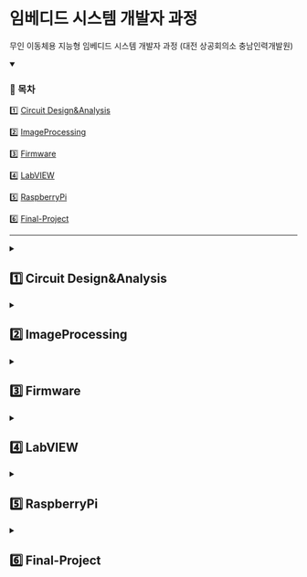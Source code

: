 # 임베디드 시스템 개발자 과정

무인 이동체용 지능형 임베디드 시스템 개발자 과정 (대전 상공회의소 충남인력개발원)

<!-- ---------------------------------------------------------------------------------------------- -->
<!--## Contents-->
<details open>
<summary><h3> 📌 목차 </h3></summary>

1️⃣ [Circuit Design&Analysis](#-1️⃣-Circuit-DesignAnalysis-)

2️⃣ [ImageProcessing](#-2️⃣-ImageProcessing-)

3️⃣ [Firmware](#-3️⃣-Firmware-)

4️⃣ [LabVIEW](#-4️⃣-LabVIEW-)

5️⃣ [RaspberryPi](#-5️⃣-RaspberryPi-)

6️⃣ [Final-Project](#-6️⃣-Final-Project-)
<br>

<hr noshade>
</details>

<!-- ---------------------------------------------------------------------------------------------- -->
<details> 
  <summary><h2> 1️⃣ Circuit Design&Analysis </h2></summary>
  <hr noshade>

OrCAD를 활용한 회로 설계 및 분석 프로젝트

### 주요 구성 요소

#### 1. 회로 설계 프로젝트

- **기초 회로 분석**
  - 전력 분석 (MAX_PWR)
  - NOR 게이트 분석 (THE_NOR)
  - RLC 회로 분석
  - BJT 회로 설계
  - Op-Amp 회로 설계
- **응용 회로 설계**
  - 초음파 센서 회로
    - 초음파 발진기
    - 펄스 발진기
    - 송신/수신 회로
    - 신호 검출 회로
    - 시간 측정 게이트

#### 2. PCB 설계 프로젝트

- 단안정 멀티바이브레이터 PCB 설계
- Gerber 파일 생성
- PCB 레이아웃 설계
  - TOP/BOTTOM Layer
  - Silkscreen
  - Soldermask
  - Drill Drawing

#### 3. 라이브러리 및 참조 자료

- 커스텀 디바이스 라이브러리
- 주요 부품 데이터시트
  - CEDM7001/8001
  - MMBT3904TT1-D
  - RC4558
  - SN7405

### 주요 기능

- 아날로그/디지털 회로 시뮬레이션
- PCB 레이아웃 설계
- 회로 동작 분석
- 거리 측정 시스템 구현

<br>
</details>

<!-- ---------------------------------------------------------------------------------------------- -->
<details> 
  <summary><h2> 2️⃣ ImageProcessing </h2></summary>
  <hr noshade>

C, Python, MFC를 사용하여 구현된 다양한 버전의 이미지 처리 애플리케이션을 포함하고 있는 디렉토리

### 주요 구성 요소

#### 1. 이미지 데이터셋

- `images/` - 다양한 크기(128x128, 256x256, 512x512)의 테스트 이미지
- `Pet_RAW(squre)/` - 반려동물 이미지 데이터셋 (128x128, 256x256, 512x512)
- `Etc_Raw(squre)/` - 일반적인 이미지 처리 테스트용 데이터셋

#### 2. 소스코드

1. **C 언어 구현**
   - `GreyScaleImageProcessing` - 기본적인 그레이스케일 이미지 처리
   - `GreyVideoProcessing` - 비디오 처리 기능 구현
2. **MFC 구현**
   - `GrayScaleAlpha` - MFC 기반 GUI 이미지 처리 프로그램
   - `ImageProcessingRC` - 다양한 이미지 처리 기능이 추가된 RC 버전
3. **Python 구현**
   - 기본 이미지 처리 구현
   - OpenCV를 활용한 고급 이미지 처리
   - 머신러닝/딥러닝 기반 이미지 처리
     - MNIST 데이터셋 활용
     - 얼굴 인식 (Haar Cascade)
     - 객체 감지 (MobileNet-SSD)

### 주요 기능

- 그레이스케일 변환
- 이미지 크기 조정
- 밝기/대비 조정
- 이미지 회전/이동
- 객체 감지 및 인식
- 실시간 비디오 처리

<br>
</details>

<!-- ---------------------------------------------------------------------------------------------- -->
<details> 
  <summary><h2> 3️⃣ Firmware </h2></summary>
  <hr noshade>

마이크로컨트롤러 기반의 펌웨어 개발 프로젝트

### 주요 구성 요소

#### 1. AVR 프로젝트

- **기초 실습**

  - LED 제어
  - 7-Segment 제어
  - LCD 디스플레이 제어
  - 키패드 인터페이스
  - ADC/DAC 활용
  - 타이머/인터럽트 활용

- **응용 프로젝트**
  - 디지털 시계
  - 온도 측정 시스템
  - 모터 제어 시스템
  - UART 통신

#### 2. ARM 프로젝트

- **STM32 기반 개발**
  - GPIO 제어
  - UART/I2C/SPI 통신
  - 센서 인터페이스
  - 실시간 데이터 처리
  - DMA 활용
  - RTOS 활용

#### 3. 개발 환경

- **AVR**

  - Atmel Studio
  - AVR-GCC
  - AVRDUDE

- **ARM**
  - STM32CubeIDE
  - STM32CubeMX
  - OpenOCD

### 주요 기능

- 디지털/아날로그 신호 처리
- 다양한 통신 프로토콜 구현
- 실시간 센서 데이터 처리
- 모터/액추에이터 제어
- 디스플레이 인터페이스
- 저전력 모드 관리

<br>
</details>

<!-- ---------------------------------------------------------------------------------------------- -->
<details> 
  <summary><h2> 4️⃣ LabVIEW </h2></summary>
  <hr noshade>

NI LabVIEW를 활용한 데이터 수집 및 제어 시스템 프로젝트

### 주요 구성 요소

#### 1. 기초 실습

- **기본 프로그래밍**

  - 데이터 타입과 구조
  - 루프와 타이밍
  - 이벤트 구조
  - 배열과 클러스터
  - 파일 입출력

- **UI 설계**
  - 컨트롤과 인디케이터
  - 그래프와 차트
  - 사용자 이벤트 처리
  - 커스텀 컨트롤 제작

#### 2. 응용 프로젝트

- **데이터 수집 시스템**

  - 센서 데이터 획득
  - 실시간 데이터 처리
  - 데이터 로깅
  - 파형 분석

- **제어 시스템**
  - PID 제어기 구현
  - 모터 제어
  - 온도 제어
  - 시스템 모니터링

#### 3. 하드웨어 인터페이스

- **DAQ 시스템**

  - NI-DAQmx 드라이버
  - 아날로그/디지털 입출력
  - 카운터/타이머
  - 동기화 및 트리거링

- **통신 프로토콜**
  - VISA (Serial/GPIB)
  - TCP/IP
  - Modbus
  - OPC

### 주요 기능

- 실시간 데이터 수집 및 분석
- 자동화된 테스트 시스템
- 산업용 제어 시스템
- 계측기 제어 및 모니터링
- 데이터 시각화 및 보고서 생성

<br>
</details>

<!-- ---------------------------------------------------------------------------------------------- -->
<details> 
  <summary><h2> 5️⃣ RaspberryPi </h2></summary>
  <hr noshade>

라즈베리파이를 활용한 AI 스피커, 젯슨 나노, 비전 AI 프로젝트

### 주요 구성 요소

#### 1. AI 스피커 프로젝트

- **음성 인식 시스템**
  - Google Assistant 연동
  - 음성 명령 처리
  - 색상 제어 기능
  - JSON 기반 설정

#### 2. Jetson Nano 프로젝트

- **하드웨어 제어**
  - PWM LED 제어
  - GPIO 인터페이스
- **시스템 설정**
  - Balena Etcher를 통한 이미지 설치
  - JP441 SD 카드 이미지

#### 3. 비전(시각형) AI 프로젝트

- **이미지 분류 데이터셋**

  - 학습용 데이터셋 (class1_train)
    - Apple/Banana 이미지
    - 각 클래스별 30개 이미지
  - 검증용 데이터셋 (class1_validation)
    - 각 클래스별 10개 이미지
  - 객체 분류 데이터셋 (class2_train/validation)
    - Bottle/Can 이미지
    - 학습/검증 데이터 분리

- **세그멘테이션 데이터셋**
  - 도형 인식 데이터
    - 원형/사각형/삼각형 이미지
    - JSON 형식의 레이블링 데이터
  - 학습/검증 데이터셋 분리
  - 레이블링 도구 지원

### 개발 도구

- HiBready Editor
- Labelme
- PhotoScape

### 주요 기능

- 음성 기반 IoT 제어
- 실시간 객체 인식
- 이미지 세그멘테이션
- 도형 분류 및 인식
- 데이터셋 구축 및 관리

<br>
</details>

<!-- ---------------------------------------------------------------------------------------------- -->
<details> 
  <summary><h2> 6️⃣ Final-Project </h2></summary>
  <hr noshade>
  
임베디드 시스템 개발자 과정의 최종 프로젝트

### 주요 구성 요소

#### 1. 하드웨어 설계

- **회로 설계**

  - 메인 컨트롤러 보드
  - 센서 인터페이스 회로
  - 전원 공급 회로
  - 통신 인터페이스

- **PCB 제작**
  - 회로도 설계
  - PCB 레이아웃
  - 부품 배치
  - 제작 및 조립

#### 2. 펌웨어 개발

- **시스템 초기화**

  - 하드웨어 설정
  - 통신 프로토콜 초기화
  - 인터럽트 설정

- **주요 기능**
  - 센서 데이터 수집
  - 모터 제어
  - 통신 프로토콜 구현
  - 상태 모니터링

#### 3. 소프트웨어 개발

- **데이터 처리**

  - 실시간 데이터 분석
  - 필터링 알고리즘
  - 상태 판단 로직

- **사용자 인터페이스**
  - GUI 설계
  - 데이터 시각화
  - 제어 패널
  - 로깅 시스템

#### 4. 문서화

- **설계 문서**

  - 시스템 요구사항
  - 하드웨어 설계도
  - 소프트웨어 구조도
  - 테스트 계획

- **사용자 매뉴얼**
  - 설치 가이드
  - 사용자 가이드
  - 유지보수 매뉴얼
  - 문제해결 가이드

### 주요 기능

- 실시간 데이터 수집 및 처리
- 원격 모니터링 및 제어
- 자동화된 시스템 운영
- 데이터 로깅 및 분석
- 사용자 친화적 인터페이스
- 시스템 상태 모니터링

</details>
